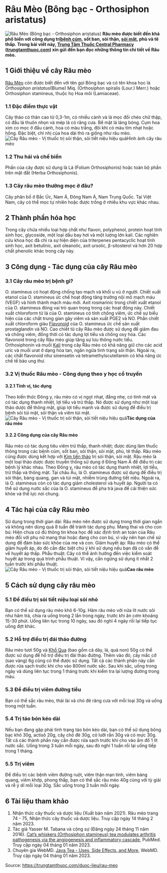 # Râu Mèo (Bông bạc - Orthosiphon aristatus)

![Râu Mèo \(Bông bạc - Orthosiphon aristatus\)](https://trungtamthuoc.com/images/others/cay-rau-meo-0-6726.jpg)
**Râu mèo được biết đến khá phổ biến với công dụng trị[bệnh cúm](https://trungtamthuoc.com/bai-viet/benh-cum "bệnh cúm"), sốt ban, sỏi thận, [sỏi mật](https://trungtamthuoc.com/bai-viet/nguyen-nhan-trieu-chung-cach-dieu-tri-va-phong-ngua-benh-soi-mat "sỏi mật"), phù và tê thấp. Trong bài viết này, [Trung Tâm Thuốc Central Pharmacy](https://trungtamthuoc.com/ "Trung Tâm Thuốc Central Pharmacy") ([trungtamthuoc.com](https://trungtamthuoc.com/ "trungtamthuoc.com")) xin gửi đến bạn đọc những thông tin chi tiết về Râu mèo.**
##  1 Giới thiệu về cây Râu mèo
[Râu Mèo](https://trungtamthuoc.com/duoc-lieu/rau-meo "Râu Mèo") còn được biết đến với tên gọi Bông bạc và có tên khoa học là _Orthosiphon aristatus_(Blume) Miq. (Orthosiphon spiralis (Lour.) Merr.) hoặc Orthosiphon stamineus, thuộc họ Hoa môi (Lamiaceae).
### 1.1 Đặc điểm thực vật
Cây thảo có thân cao từ 0,3-1m, có nhiều cành và lá mọc đối chéo chữ thập, có đầu lá thuôn nhọn và mép lá có răng cưa. Bề mặt lá láng bóng. Cụm hoa xim co mọc ở đầu cành, hoa có màu trắng, đôi khi có màu tím nhạt hoặc hồng. Đặc biệt, chỉ nhị của hoa dài thò ra giống như râu mèo.
![Cây Râu mèo - Vị thuốc trị sỏi thận, sỏi tiết niệu hiệu quả](https://trungtamthuoc.com/images/item/cay-rau-meo-1.jpg)Hình ảnh cây râu mèo
### 1.2 Thu hái và chế biến
Phần của cây được sử dụng là Lá (Folium Orthosiphonis) hoặc toàn bộ phần trên mặt đất (Herba Orthosiphonis).
### 1.3 Cây râu mèo thường mọc ở đâu?
Cây phân bố ở Bắc Úc, Nam Á, Đông Nam Á, Nam Trung Quốc. Tại Việt Nam, cây có thể mọc tự nhiên hoặc được trồng ở nhiều khu vực khác nhau.
##  2 Thành phần hóa học
Trong cây chứa nhiều loại hợp chất như flavon, polyphenol, protein hoạt tính sinh học, glycoside, một loại dầu bay hơi và một lượng lớn kali. Các nghiên cứu khoa học đã chỉ ra sự hiện diện của triterpenes pentacyclic hoạt tính sinh học, axit betulinic, axit oleanolic, axit ursolic, β-sitosterol và hơn 20 hợp chất phenolic khác trong cây này.
##  3 Công dụng - Tác dụng của cây Râu mèo
### 3.1 Cây râu mèo trị bệnh gì?
O. stamineus có hoạt động chống tạo mạch và khối u vú ở người. Chiết xuất etanol của O. stamineus ức chế hoạt động tăng trưởng nội mô mạch máu (VEGF) và hình thành mạch máu mới. Axit rosmarinic trong chiết xuất etanol của O. stamineus đóng vai trò quan trọng trong các hoạt động này. Chiết xuất chloroform từ lá của O. stamineus có tính chống viêm, ức chế sự biểu hiện của các chất trung gian gây viêm và sản xuất PGE2 và NO. Phần chiết xuất chloroform giàu [Flavonoid](https://trungtamthuoc.com/hoat-chat/flavonoid "Flavonoid") của O. stamineus ức chế sản xuất prostaglandin và NO.
Cao chiết từ cây Râu mèo được sử dụng để giảm đau và chống viêm, đồng thời có tác dụng lợi tiểu và chống oxy hóa. Các flavonoid trong cây Râu mèo giúp tăng sự lưu thông nước tiểu. Orthosiphonin và muối [Kali](https://trungtamthuoc.com/hoat-chat/kali "Kali") trong cây Râu mèo có khả năng giữ cho các acid uric và muối urat ở dạng hòa tan, ngăn ngừa tình trạng sỏi thận. Ngoài ra, các chất flavonoid như sinensetin và tetramethylscutellarein có khả năng ức chế tế bào ung thư.
### 3.2 Vị thuốc Râu mèo - Công dụng theo y học cổ truyền
#### 3.2.1 Tính vị, tác dụng
Theo kiến thức Đông y, râu mèo có vị ngọt nhạt, đắng nhẹ, có tính mát và có tác dụng thanh nhiệt, lợi tiểu và trừ thấp. Nó được sử dụng như một loại thảo dược để thông mật, giúp lợi tiểu mạnh và được sử dụng để điều trị bệnh sỏi túi mật, sỏi thận và viêm túi mật.
![Cây Râu mèo - Vị thuốc trị sỏi thận, sỏi tiết niệu hiệu quả](https://trungtamthuoc.com/images/item/cay-rau-meo-3.jpg)**Tác dụng của râu mèo**
#### 3.2.2 Công dụng của cây Râu mèo
Râu mèo có tác dụng tiêu viêm trừ thấp, thanh nhiệt; được dùng làm thuốc thông trong các bệnh cúm, sốt ban, sỏi thận, sỏi mật, phù, tê thấp.
Râu mèo cũng được dùng kết hợp với [Kim tiền thảo](https://trungtamthuoc.com/duoc-lieu/kim-tien-thao-82 "Kim tiền thảo") trị sỏi thận, sỏi mật. 
Râu mèo là một loại thảo dược được truyền thống sử dụng ở Đông Nam Á để điều trị các bệnh lý khác nhau. Theo Đông y, râu mèo có tác dụng thanh nhiệt, lợi tiểu, trừ thấp và thông mật. Tại châu Âu, lá O. stamineus được sử dụng để điều trị sỏi thận, bàng quang, gan và túi mật, nhiễm trùng đường tiết niệu. Ngoài ra, lá O. stamineus còn có tác dụng giảm cholesterol và huyết áp. Người ta có thể sử dụng nước sắc của lá O. stamineus để pha trà java để cải thiện sức khỏe và thể lực nói chung.
##  4 Tác hại của cây Râu mèo
Sử dụng trong thời gian dài: Râu mèo nên được sử dụng trong thời gian ngắn và không nên dùng quá 8 tuần để tránh tác dụng phụ.
Mang thai và cho con bú: Hiện chưa có đủ thông tin khoa học để xác định tính an toàn của Râu mèo đối với phụ nữ mang thai hoặc đang cho con bú, vì vậy nên hạn chế sử dụng để đảm bảo sức khỏe của mẹ và con.
Giảm huyết áp: Râu mèo có thể giảm huyết áp, do đó cần đặc biệt chú ý khi sử dụng nếu bạn đã có vấn đề về huyết áp thấp.
Phẫu thuật: Cây có thể ảnh hưởng đến việc kiểm soát huyết áp trong quá trình phẫu thuật. Vì vậy, cần ngừng sử dụng ít nhất 2 tuần trước khi phẫu thuật.
![Cây Râu mèo - Vị thuốc trị sỏi thận, sỏi tiết niệu hiệu quả](https://trungtamthuoc.com/images/item/cay-rau-meo-2.jpg)**Cao râu mèo**
##  5 Cách sử dụng cây râu mèo
### 5.1 Để điều trị sỏi tiết niệu loại sỏi nhỏ
Bạn có thể sử dụng râu mèo khô 6-10g. Hãm râu mèo với nửa lít nước sôi như hãm trà, chia ra uống trong 2 lần trong ngày, trước khi ăn cơm khoảng 15-30 phút. Uống liên tục trong 10 ngày, sau đó nghỉ 4 ngày rồi lại tiếp tục uống đợt khác.
### 5.2 Hỗ trợ điều trị đái tháo đường
Râu mèo tươi 50g và [Khổ Qua](https://trungtamthuoc.com/duoc-lieu/kho-qua-55 "Khổ Qua") (bao gồm cả dây, lá, quả non) 50g có thể được sử dụng để hỗ trợ điều trị đái tháo đường. Thêm vào đó, cây mắc cỡ (sao vàng) 6g cũng có thể được sử dụng. Tất cả các thành phần này cần được rửa sạch trước khi cho vào 800ml nước sắc. Sau khi sắc, uống trong ngày và dùng liên tục trong 1 tháng trước khi kiểm tra lại lượng đường trong máu.
### 5.3 Để điều trị viêm đường tiểu
Bạn có thể sắc râu mèo, thài lài và chó đẻ răng cưa với mỗi loại 30g và uống trong một tuần.
### 5.4 Trị táo bón kéo dài
Nếu bạn đang gặp phải tình trạng táo bón kéo dài, bạn có thể sử dụng bông bạc khô 30g, actisô 20g, cây chó đẻ 30g, cỏ lưỡi rắn 30g và cỏ mực 30g. Tất cả các thành phần này cần được rửa sạch trước khi cho vào ấm đổ 1 lít nước sắc. Uống trong 3 tuần mỗi ngày, sau đó nghỉ 1 tuần rồi lại uống tiếp trong 1 tháng.
### 5.5 Trị viêm
Để điều trị các bệnh viêm đường ruột, viêm thận mạn tính, viêm bàng quang, viêm khớp, phong thấp, bạn có thể sắc râu mèo 40g cùng với tỳ giải và rễ ý dĩ mỗi loại 30g. Sắc uống trong 3 tuần mỗi ngày.
##  6 Tài liệu tham khảo
  1. Nhận thức cây thuốc và dược liệu (Xuất bản năm 2021). Râu mèo trang 74 - 75, Nhận thức cây thuốc và dược liệu. Truy cập ngày 14 tháng 2 năm 2023.
  2. Tác giả Yasser M. Tabana và cộng sự (Đăng ngày 24 tháng 11 năm 2016). [Cat’s whiskers (Orthosiphon stamineus) tea modulates arthritis pathogenesis via the angiogenesis and inflammatory cascade](https://www.ncbi.nlm.nih.gov/pmc/articles/PMC5122152/), PubMed. Truy cập ngày 04 tháng 01 năm 2023.
  3. Chuyên gia WebMD. [Java Tea - Uses, Side Effects, and More](https://www.webmd.com/vitamins/ai/ingredientmono-707/java-tea), WebMD. Truy cập ngày 04 tháng 01 năm 2023. 




Source: https://trungtamthuoc.com/duoc-lieu/rau-meo